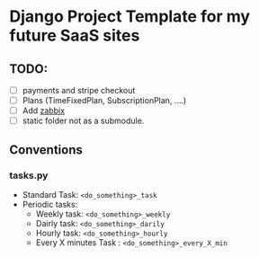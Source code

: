 # Django Project Template for my future SaaS sites


## TODO:
- [ ] payments and stripe checkout
- [ ] Plans (TimeFixedPlan, SubscriptionPlan, ....)
- [ ] Add [zabbix](https://www.zabbix.com/download)
- [ ] static folder not as a submodule.

## Conventions



### tasks.py

* Standard Task: `<do_something>_task`
* Periodic tasks:
  * Weekly task: `<do_something>_weekly`
  * Dairly task: `<do_something>_darily`
  * Hourly task: `<do_something>_hourly`
  * Every X minutes Task : `<do_something>_every_X_min`

